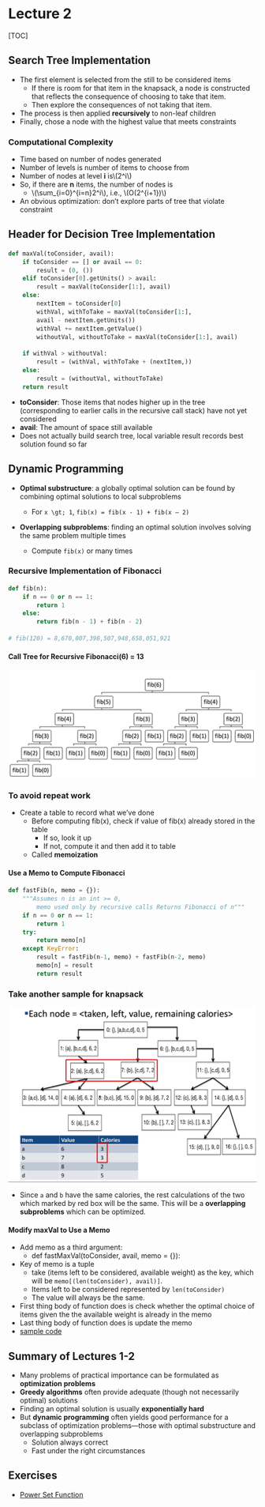 # Lecture 2

[TOC]

## Search Tree Implementation

* The first element is selected from the still to be considered items
  * If there is room for that item in the knapsack, a node is constructed that reflects the consequence of choosing to take that item. 
  * Then explore the consequences of not taking that item.
* The process is then applied **recursively** to non-leaf children
* Finally, chose a node with the highest value that meets constraints

### Computational Complexity

* Time based on number of nodes generated
* Number of levels is number of items to choose from
* Number of nodes at level **i** is\\(2^i\\)
* So, if there are **n** items, the number of nodes is
  * \\(\sum_{i=0}^{i=n}2^i\\), i.e., \\(O(2^{i+1})\\)
* An obvious optimization: don’t explore parts of tree that violate constraint

## Header for Decision Tree Implementation

```python
def maxVal(toConsider, avail):
    if toConsider == [] or avail == 0:
        result = (0, ())
    elif toConsider[0].getUnits() > avail:
        result = maxVal(toConsider[1:], avail)
    else:
        nextItem = toConsider[0]
        withVal, withToTake = maxVal(toConsider[1:],
        avail - nextItem.getUnits())
        withVal += nextItem.getValue()
        withoutVal, withoutToTake = maxVal(toConsider[1:], avail)

    if withVal > withoutVal:
        result = (withVal, withToTake + (nextItem,))
    else:
        result = (withoutVal, withoutToTake)
    return result
```

* **toConsider**: Those items that nodes higher up in the tree \(corresponding to earlier calls in the recursive call stack\) have not yet considered
* **avail**: The amount of space still available
* Does not actually build search tree, local variable result records best solution found so far

## Dynamic Programming

* **Optimal substructure**: a globally optimal solution can be found by combining optimal solutions to local subproblems

  * For `x \gt; 1`, `fib(x) = fib(x - 1) + fib(x – 2)`

* **Overlapping subproblems**: finding an optimal solution involves solving the same problem multiple times

  * Compute `fib(x)` or many times

### Recursive Implementation of Fibonacci

```python
def fib(n):
    if n == 0 or n == 1:
        return 1
    else:
        return fib(n - 1) + fib(n - 2)

# fib(120) = 8,670,007,398,507,948,658,051,921
```

#### Call Tree for Recursive Fibonacci\(6\) = 13

![unit-1-1](media/unit-1-1.png)

### To avoid repeat work

* Create a table to record what we’ve done
  * Before computing fib\(x\), check if value of fib\(x\) already stored in the table
    * If so, look it up
    * If not, compute it and then add it to table
  * Called **memoization**

#### Use a Memo to Compute Fibonacci

```python
def fastFib(n, memo = {}):
    """Assumes n is an int >= 0, 
        memo used only by recursive calls Returns Fibonacci of n"""
    if n == 0 or n == 1:
        return 1
    try:
        return memo[n]
    except KeyError:
        result = fastFib(n-1, memo) + fastFib(n-2, memo)
        memo[n] = result
        return result
```

### Take another sample for knapsack

![unit-1-1](media/unit-1-2.jpg)

* Since `a` and `b` have the same calories, the rest calculations of the two which marked by red box will be the same. This will be a **overlapping subproblems** which can be optimized.

#### Modify maxVal to Use a Memo

* Add memo as a third argument: 
  * def fastMaxVal\(toConsider, avail, memo = {}\):
* Key of memo is a tuple
  * take \(items left to be considered, available weight\) as the key, which will be `memo[(len(toConsider), avail)]`.
  * Items left to be considered represented by `len(toConsider)`
  * The value will always be the same.
* First thing body of function does is check whether the optimal choice of items given the the available weight is already in the memo
* Last thing body of function does is update the memo
* [sample code](https://github.com/erictt/computer-science-learning/blob/master/computational-thinking/unit-1/lecture2-segment3.py)

## Summary of Lectures 1-2

* Many problems of practical importance can be formulated as **optimization problems**
* **Greedy algorithms** often provide adequate \(though not necessarily optimal\) solutions
* Finding an optimal solution is usually **exponentially hard**
* But **dynamic programming** often yields good performance for a subclass of optimization problems—those with optimal substructure and overlapping subproblems
  * Solution always correct
  * Fast under the right circumstances

## Exercises

* [Power Set Function](lecture-2-powerset.md)


